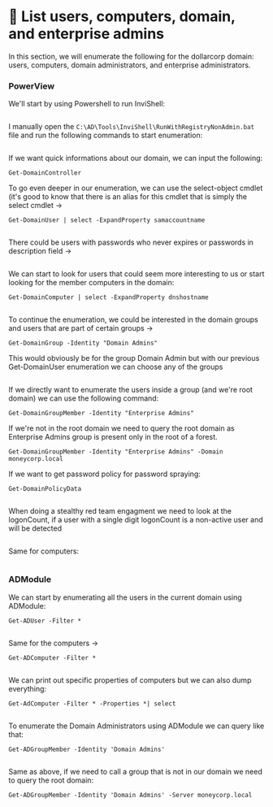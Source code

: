# 🌭 List users, computers, domain, and enterprise admins

In this section, we will enumerate the following for the dollarcorp domain: users, computers, domain administrators, and enterprise administrators.

### PowerView

We'll start by using Powershell to run InviShell:

<figure><img src="../../.gitbook/assets/image (18).png" alt=""><figcaption></figcaption></figure>

I manually open the `C:\AD\Tools\InviShell\RunWithRegistryNonAdmin.bat` file and run the following commands to start enumeration:

<figure><img src="../../.gitbook/assets/image (1) (1) (1) (1) (1).png" alt=""><figcaption></figcaption></figure>

If we want quick informations about our domain, we can input the following:

```
Get-DomainController
```

To go even deeper in our enumeration, we can use the select-object cmdlet (it's good to know that there is an alias for this cmdlet that is simply the select cmdlet ->

```
Get-DomainUser | select -ExpandProperty samaccountname
```

<figure><img src="../../.gitbook/assets/image (2) (1) (1) (1) (1).png" alt=""><figcaption></figcaption></figure>

There could be users with passwords who never expires or passwords in description field ->

<figure><img src="../../.gitbook/assets/image (1072).png" alt=""><figcaption></figcaption></figure>

We can start to look for users that could seem more interesting to us or start looking for the member computers in the domain:

```
Get-DomainComputer | select -ExpandProperty dnshostname
```

<figure><img src="../../.gitbook/assets/image (3) (1) (1) (1) (1).png" alt=""><figcaption></figcaption></figure>

To continue the enumeration, we could be interested in the domain groups and users that are part of certain groups ->

```
Get-DomainGroup -Identity "Domain Admins"
```

This would obviously be for the group Domain Admin but with our previous Get-DomainUser enumeration we can choose any of the groups

<figure><img src="../../.gitbook/assets/image (4) (1) (1) (1).png" alt=""><figcaption></figcaption></figure>

If we directly want to enumerate the users inside a group (and we're root domain) we can use the following command:

```
Get-DomainGroupMember -Identity "Enterprise Admins"
```

If we're not in the root domain we need to query the root domain as Enterprise Admins group is present only in the root of a forest.

```
Get-DomainGroupMember -Identity "Enterprise Admins" -Domain moneycorp.local
```

If we want to get password policy for password spraying:

```
Get-DomainPolicyData
```

<figure><img src="../../.gitbook/assets/image (1071).png" alt=""><figcaption></figcaption></figure>

When doing a stealthy red team engagment we need to look at the logonCount, if a user with a single digit logonCount is a non-active user and will be detected

<figure><img src="../../.gitbook/assets/image (1073).png" alt=""><figcaption></figcaption></figure>

Same for computers:

<figure><img src="../../.gitbook/assets/image (1074).png" alt=""><figcaption></figcaption></figure>

### ADModule

We can start by enumerating all the users in the current domain using ADModule:

```
Get-ADUser -Filter *
```

<figure><img src="../../.gitbook/assets/image (5) (1) (1) (1).png" alt=""><figcaption></figcaption></figure>

Same for the computers ->

```
Get-ADComputer -Filter *
```

<figure><img src="../../.gitbook/assets/image (6) (1) (1) (1).png" alt=""><figcaption></figcaption></figure>

We can print out specific properties of computers but we can also dump everything:

```
Get-AdComputer -Filter * -Properties *| select
```

<figure><img src="../../.gitbook/assets/image (7) (1) (1) (1).png" alt=""><figcaption></figcaption></figure>

To enumerate the Domain Administrators using ADModule we can query like that:

```
Get-ADGroupMember -Identity 'Domain Admins'
```

<figure><img src="../../.gitbook/assets/image (8) (1) (1) (1).png" alt=""><figcaption></figcaption></figure>

Same as above, if we need to call a group that is not in our domain we need to query the root domain:

```
Get-ADGroupMember -Identity 'Domain Admins' -Server moneycorp.local
```

<figure><img src="../../.gitbook/assets/image (9) (1) (1).png" alt=""><figcaption></figcaption></figure>
